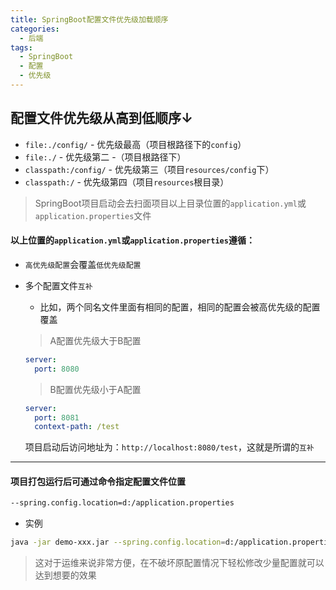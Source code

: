 ```yaml
---
title: SpringBoot配置文件优先级加载顺序
categories:
  - 后端
tags:
  - SpringBoot
  - 配置
  - 优先级
---
```


## 配置文件优先级从高到低顺序↓

+ `file:./config/`  - 优先级最高（项目根路径下的`config`）
+ `file:./`  - 优先级第二  -（项目根路径下）
+ `classpath:/config/`  - 优先级第三（项目`resources/config`下）
+ `classpath:/`  - 优先级第四（项目`resources`根目录）

> SpringBoot项目启动会去扫面项目以上目录位置的`application.yml`或`application.properties`文件

#### 以上位置的`application.yml`或`application.properties`遵循：

* `高优先级配置`会覆盖`低优先级配置`

* 多个配置文件`互补`

  + 比如，两个同名文件里面有相同的配置，相同的配置会被高优先级的配置覆盖

  > A配置优先级大于B配置

  ```yaml
  server:
  	port: 8080
  ```

  > B配置优先级小于A配置

  ```yaml
  server: 
  	port: 8081
  	context-path: /test
  ```

  项目启动后访问地址为：`http://localhost:8080/test`，这就是所谓的`互补`

  

---



#### 项目打包运行后可通过命令指定配置文件位置

```bash
--spring.config.location=d:/application.properties
```

* 实例

```bash
java -jar demo-xxx.jar --spring.config.location=d:/application.properties
```

> 这对于运维来说非常方便，在不破坏原配置情况下轻松修改少量配置就可以达到想要的效果
